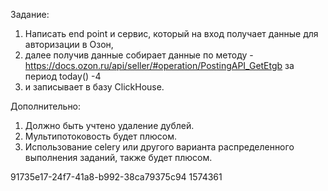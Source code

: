 Задание:
1) Написать end point и сервис, который на вход получает данные для авторизации в Озон, 
2) далее получив данные собирает данные по методу -https://docs.ozon.ru/api/seller/#operation/PostingAPI_GetEtgb
за период today() -4 
3) и записывает в базу ClickHouse.

Дополнительно:
1) Должно быть учтено удаление дублей.
2) Мультипотоковость будет плюсом.
3) Использование celery или другого варианта распределенного выполнения заданий, также будет плюсом.




91735e17-24f7-41a8-b992-38ca79375c94
1574361